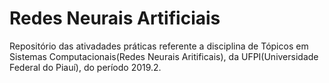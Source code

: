 # Redes Neurais Artificiais
Repositório das ativadades práticas referente a disciplina  de Tópicos em Sistemas Computacionais(Redes Neurais Aritificais), da UFPI(Universidade Federal do Piauí), do período 2019.2.
